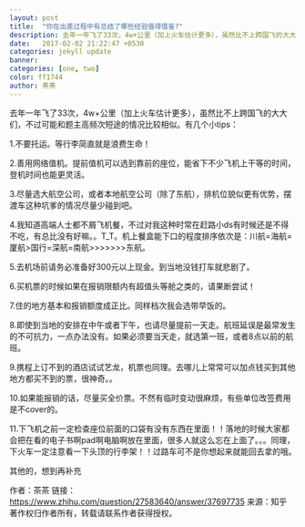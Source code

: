 ```yaml
---
layout: post
title:  "你在出差过程中有总结了哪些经验值得借鉴?"
description: 去年一年飞了33次，4w+公里（加上火车估计更多），虽然比不上跨国飞的大大们，不过可能和题主高频次短途的情况比较相似。有几个小tips。
date:   2017-02-02 21:22:47 +0530
categories: jekyll update
banner: 
categories: [one, two]
color: ff1744
author: 茶茶
---
```


去年一年飞了33次，4w+公里（加上火车估计更多），虽然比不上跨国飞的大大们，不过可能和题主高频次短途的情况比较相似。有几个小tips：

1.不要托运。等行李简直就是浪费生命！

2.善用网络值机。提前值机可以选到靠前的座位，能省下不少飞机上干等的时间，登机时间也能更灵活。

3.尽量选大航空公司，或者本地航空公司（除了东航），排机位貌似更有优势，摆渡车这种坑爹的情况尽量少碰到吧。

4.我知道高端人士都不屑飞机餐，不过对我这种时常在赶路小ds有时候还是不得不吃，有总比没有好嘛。。T_T。机上餐盒能下口的程度排序依次是：川航=海航=厦航>国行=深航=南航>>>>>>>东航。

5.去机场前请务必准备好300元以上现金。到当地没钱打车就悲剧了。

6.买机票的时候如果在报销限额内有超值头等舱之类的，请果断尝试！

7.住的地方基本和报销额度成正比。同样档次我会选带早饭的。

8.即使到当地的安排在中午或者下午，也请尽量提前一天走。航班延误是最常发生的不可抗力，一点办法没有。如果必须要当天走，就选第一班，或者8点以前的航班。

9.携程上订不到的酒店试试艺龙，机票也同理。去哪儿上常常可以加点钱买到其他地方都买不到的票，很神奇。。

10.如果能报销的话，尽量买全价票。不然有临时变动很麻烦，有些单位改签费用是不cover的。

11.下飞机之前一定检查座位前面的口袋有没有东西在里面！！落地的时候大家都会把在看的电子书啊pad啊电脑啊放在里面，很多人就这么忘在上面了。。。同理，下火车一定注意看一下头顶的行李架！！过路车可不是你想起来就能回去拿的哦。

其他的，想到再补充

作者：茶茶
链接：https://www.zhihu.com/question/27583640/answer/37697735
来源：知乎
著作权归作者所有，转载请联系作者获得授权。
